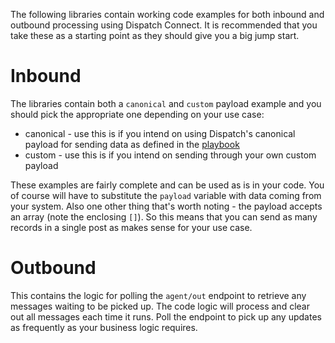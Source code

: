 The following libraries contain working code examples for both inbound and outbound processing using Dispatch Connect. It is recommended that you take these as a starting point as they should give you a big jump start.

# Inbound
The libraries contain both a `canonical` and `custom` payload example and you should pick the appropriate one depending on your use case:
- canonical - use this is if you intend on using Dispatch's canonical payload for sending data as defined in the [playbook](https://playbooks.dispatch.me)
- custom - use this is if you intend on sending through your own custom payload

These examples are fairly complete and can be used as is in your code. You of course will have to substitute the `payload` variable with data coming from your system. Also one other thing that's worth noting - the payload accepts an array (note the enclosing `[]`). So this means that you can send as many records in a single post as makes sense for your use case.

# Outbound
This contains the logic for polling the `agent/out` endpoint to retrieve any messages waiting to be picked up. The code logic will process and clear out all messages each time it runs. Poll the endpoint to pick up any updates as frequently as your business logic requires.
